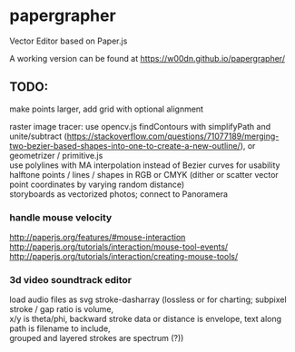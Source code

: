 # papergrapher
Vector Editor based on Paper.js

A working version can be found at https://w00dn.github.io/papergrapher/

## TODO:
make points larger, add grid with optional alignment  
  
raster image tracer: use opencv.js findContours with simplifyPath and unite/subtract (https://stackoverflow.com/questions/71077189/merging-two-bezier-based-shapes-into-one-to-create-a-new-outline/), or geometrizer / primitive.js  
use polylines with MA interpolation instead of Bezier curves for usability  
halftone points / lines / shapes in RGB or CMYK (dither or scatter vector point coordinates by varying random distance)  
storyboards as vectorized photos; connect to Panoramera  
  
### handle mouse velocity  
http://paperjs.org/features/#mouse-interaction  
http://paperjs.org/tutorials/interaction/mouse-tool-events/  
http://paperjs.org/tutorials/interaction/creating-mouse-tools/  
  
### 3d video soundtrack editor
load audio files as svg stroke-dasharray (lossless or for charting; subpixel stroke / gap ratio is volume,  
x/y is theta/phi, backward stroke data or distance is envelope, text along path is filename to include,  
grouped and layered strokes are spectrum (?))  
